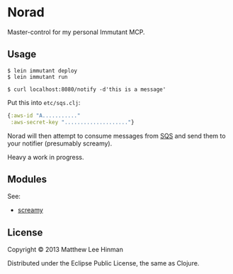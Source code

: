 # Norad

Master-control for my personal Immutant MCP.

## Usage

```
$ lein immutant deploy
$ lein immutant run
```

```
$ curl localhost:8080/notify -d'this is a message'
```

Put this into `etc/sqs.clj`:

```clojure
{:aws-id "A..........."
 :aws-secret-key "...................."}
```

Norad will then attempt to consume messages from
[SQS](https://aws.amazon.com/sqs/) and send them to your notifier
(presumably screamy).

Heavy a work in progress.

## Modules

See:

- [screamy](https://github.com/dakrone/screamy)

## License

Copyright © 2013 Matthew Lee Hinman

Distributed under the Eclipse Public License, the same as Clojure.
